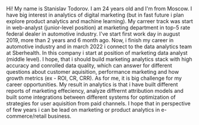 Hi! My name is Stanislav Todorov. I am 24 years old and I'm from Moscow. I have big interest in analytics of digital marketing (but in fast future i plan explore product analytics and machine learning).
My carreer track was start in web-analyst (junior-level position) at marketing department in top-5 rate federal dealer in automotive industry. I've start first work day in august 2019, more than 2 years and 6 month ago.
Now, i finish my career in automotive industry and in march 2022 i connect to the data analytics team at Sberhealth. In this company i start at position of marketing data analyst (middle level). I hope, that i should build marketing analytics stack with high accuracy and conrolled data quality, which can answer for different questions about customer aquisition, performance marketing and how growth metrics (ex - ROI, CR, CRR). As for me, it is big challenge for my career opportunities. My result in analytics is that i have built different reports of marketing effeciency, analyze diffrernt attribution models and built some integrations between different systems for optimization of strategies for user aquisition from paid channels. I hope that in perspective of few years i can be lead on marketing or product analytics in e-commerce/retail business.